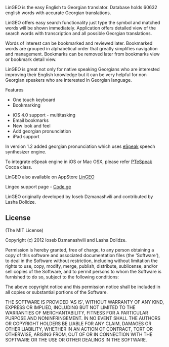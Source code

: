 
LinGEO is the easy English to Georgian translator. 
Database holds 60632 english words with accurate Georgian translations. 

LinGEO offers easy search functionality just type the symbol and matched words will be shown immediately. 
Application offers detailed view of the search words with transcription and all possible Georgian translations. 

Words of interest can be bookmarked and reviewed later. Bookmarked words are grouped in alphabetical order that greatly simplifies navigation and management. 
Bookmarks can be removed later from bookmarks view or bookmark detail view. 

LinGEO is great not only for native speaking Georgians who are interested improving their English knowledge but it can be very helpful for non Georgian speakers who are interested in Georgian language. 

Features 
* One touch keyboard 
* Bookmarking

- iOS 4.0 support - multitasking 
- Email bookmarks 
- New look and feel 
- Add georgian pronunciation 
- iPad support 


In version 1.2 added georgian pronunciation which uses [eSpeak](http://espeak.sourceforge.net/) speech synthesizer engine.

To integrate eSpeak engine in iOS or Mac OSX, please refer [PTeSpeak](https://github.com/lashad/PTeSpeak) Cocoa class.

LinGEO also available on AppStore [LinGEO](http://itunes.apple.com/us/app/lingeo/id331555944?mt=8)

Lingeo support page - [Code.ge](http://www.code.ge/lingeo)

LinGEO originally developed by Ioseb Dzmanashvili and contributed by Lasha Dolidze.


## License 

(The MIT License)

Copyright (c) 2012 Ioseb Dzmanashvili and Lasha Dolidze.

Permission is hereby granted, free of charge, to any person obtaining
a copy of this software and associated documentation files (the
'Software'), to deal in the Software without restriction, including
without limitation the rights to use, copy, modify, merge, publish,
distribute, sublicense, and/or sell copies of the Software, and to
permit persons to whom the Software is furnished to do so, subject to
the following conditions:

The above copyright notice and this permission notice shall be
included in all copies or substantial portions of the Software.

THE SOFTWARE IS PROVIDED 'AS IS', WITHOUT WARRANTY OF ANY KIND,
EXPRESS OR IMPLIED, INCLUDING BUT NOT LIMITED TO THE WARRANTIES OF
MERCHANTABILITY, FITNESS FOR A PARTICULAR PURPOSE AND NONINFRINGEMENT.
IN NO EVENT SHALL THE AUTHORS OR COPYRIGHT HOLDERS BE LIABLE FOR ANY
CLAIM, DAMAGES OR OTHER LIABILITY, WHETHER IN AN ACTION OF CONTRACT,
TORT OR OTHERWISE, ARISING FROM, OUT OF OR IN CONNECTION WITH THE
SOFTWARE OR THE USE OR OTHER DEALINGS IN THE SOFTWARE.
